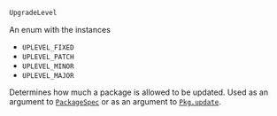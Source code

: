 ```julia
UpgradeLevel
```

An enum with the instances

  * `UPLEVEL_FIXED`
  * `UPLEVEL_PATCH`
  * `UPLEVEL_MINOR`
  * `UPLEVEL_MAJOR`

Determines how much a package is allowed to be updated. Used as an argument to  [`PackageSpec`](@ref) or as an argument to [`Pkg.update`](@ref).
